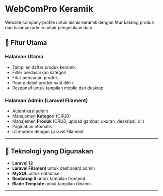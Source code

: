 # WebComPro Keramik

Website company profile untuk bisnis keramik dengan fitur katalog produk dan halaman admin untuk pengelolaan data.

## 🏢 Fitur Utama

### Halaman Utama
- Tampilan daftar produk keramik
- Filter berdasarkan kategori
- Fitur pencarian produk
- Popup detail produk saat diklik
- Responsif untuk tampilan mobile dan desktop

### Halaman Admin (Laravel Filament)
- Autentikasi admin
- Manajemen **Kategori** (CRUD)
- Manajemen **Produk** (CRUD, upload gambar, ukuran, deskripsi, dll)
- Pagination otomatis
- UI modern dengan Laravel Filament

---

## 🔧 Teknologi yang Digunakan

- **Laravel 12**
- **Laravel Filament** untuk dashboard admin
- **MySQL** untuk database
- **Bootstrap 5** untuk tampilan frontend
- **Blade Template** untuk tampilan dinamis

---

